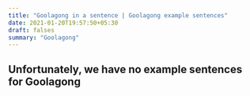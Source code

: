 ```yaml
---
title: "Goolagong in a sentence | Goolagong example sentences"
date: 2021-01-20T19:57:50+05:30
draft: falses
summary: "Goolagong"
---
```

## Unfortunately, we have no example sentences for Goolagong                 
